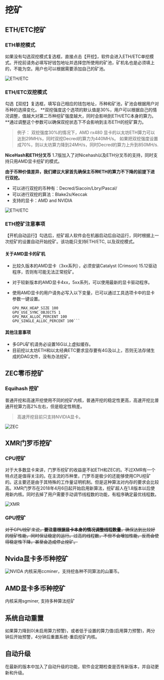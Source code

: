 # 挖矿

## ETH/ETC挖矿

### ETH单挖模式

如果没有勾选双挖模式复选框，直接点击【开挖】，软件会进入ETH/ETC单挖模式。开挖前请务必填写好钱包地址并选择您所使用的矿池，矿机名也是必须填上的，不能为空。用户也可以根据需要添加自己的矿池。

![ETH/ETC](IMAGE/Eth_New.PNG?raw=true)

### ETH/ETC双挖模式

勾选【双挖】复选框，填写自己相应的钱包地址，币种和矿池，矿池会根据用户对币种的选择变化。
**双挖强度这个选项的默认值是30%，用户可以根据自己的情况调整，值越大对第二币种挖矿强度越大，同时会影响到ETH/ETC本身的算力。**通过调整这个参数可以确保双挖状态下不会影响到主币ETH的挖矿算力。
>例子： 双挖强度30%的情况下，AMD rx480 显卡的以太坊ETH算力可以达到29MH/s，同时双挖Decred的算力为440MH/s。 如果把双挖强度设置成70%，则以太坊算力降到24MH/s，同时Decred的算力上升到850MH/s.

**NiceHash和ETH分叉币**
1.7版加入了对Nicehash以及ETH分叉币的支持，同时支持只用AMD显卡挖矿的模式。

**由于币种价值差异，我们建议大家首先确保主币种ETH的算力不下降的前提下进行双挖。**

- 可以进行双挖的币种有：Decred/Siacoin/Lbry/Pascal/
- 可以进行双挖的算法：Blake2s/Keccak
- 支持的显卡：AMD and NVIDIA

![ETH/ETC](IMAGE/ETHDouble.PNG?raw=true)

### ETH挖矿注意事项

【开机自动运行】勾选后，挖矿超人软件会在机器启动后自动运行，同时根据上一次挖矿的设置自动开始挖矿。该功能只支持ETH/ETC, 以及双挖模式。
#### 关于AMD显卡的矿机
- 比较久版本的AMD显卡（3xx系列），必须安装Catalyst (Crimson) 15.12驱动程序，否则有可能无法正常挖矿。
- 对于较新版本的AMD显卡4xx，5xx系列，可以使用最新的显卡驱动程序。
- 使用AMD显卡的用户请务必写入以下变量，已可以通过工具选项卡中的显卡参数一键设置。
   
    ```GPU_FORCE_64BIT_PTR 0
    GPU_MAX_HEAP_SIZE 100
    GPU_USE_SYNC_OBJECTS 1
    GPU_MAX_ALLOC_PERCENT 100
    GPU_SINGLE_ALLOC_PERCENT 100```

#### 其他注意事项
- 多GPU矿机请务必设置16G以上虚拟缓存。
- 目前挖以太坊ETH和以太经典ETC要求显存要有4G及以上，否则无法存储生成的DAG文件，没有办法挖矿。 

## ZEC零币挖矿

### Equihash 挖矿

普通开挖和高速开挖使用不同的挖矿内核，普通开挖的稳定性更高，高速开挖比普通开挖算力高2%左右，但是稳定性稍差。
> 高速开挖目前只支持NVIDIA显卡。

![ZEC](IMAGE/ZEC.PNG)

## XMR门罗币挖矿

### CPU挖矿

对于大多数显卡来讲，门罗币挖矿的收益是不如ETH和ZEC的。不过XMR有一个特点还是值得关注的。在主流的币种里，门罗币是极少的还能够使用CPU挖矿的。这主要还是由于其特殊的工作量证明机制。但是这种算法对内存的要求会比较高。XMR门罗币在2018年4月6日起开始启用新算法，挖矿超人在1.8版本以后使用新内核。同时去掉了用户需要手动调节线程数的功能，有程序确定最优线程数。

![XMR](IMAGE/MRX.PNG)

### GPU挖矿

~~对于GPU挖矿来说，**要注意根据显卡本身的情况调整线程数量**，确保达到比较好的挖矿性能，同时保证稳定的运行。过高的线程数，不但不会增加性能，反而会使得稳定性下降，甚至会造成停止挖矿。~~

## Nvida显卡多币种挖矿

![NVIDA](IMAGE/Nvidia.PNG)
内核采用ccminer，支持挖各种不同算法的山寨币。

## AMD显卡多币种挖矿

内核采用sgminer, 支持多种算法挖矿

## 系统自动重置

如果算力降到0(未启用算力预警)，或者低于设置的算力值(启用算力预警)，两分钟后开始预警，4分钟后重置系统-重启挖矿内核。

## 自动升级

在最新的版本中加入了自动升级的功能，软件会定期检查是否有新版本，并自动更新和升级。
